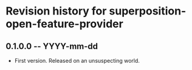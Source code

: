 # Revision history for superposition-open-feature-provider

## 0.1.0.0 -- YYYY-mm-dd

* First version. Released on an unsuspecting world.
